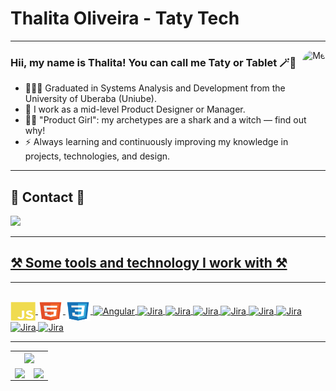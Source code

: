 
# Thalita Oliveira - Taty Tech

--------------------------------------------------------------------------------------------------------------------------------------------------------------------------------
<div>   
     <img align="right" alt="Me" height="100" style="border-radius:50px;" src="https://media.tenor.com/TloDypFZSuAAAAAC/taiga-peace.gif">
</div>

### Hii, my name is Thalita! You can call me Taty or Tablet 🪄🧹

- 👩🏻‍🎓 Graduated in Systems Analysis and Development from the University of Uberaba (Uniube).
- 🔭 I work as a mid-level Product Designer or Manager.
- 🦈🧹 "Product Girl": my archetypes are a shark and a witch — find out why!
- ⚡ Always learning and continuously improving my knowledge in projects, technologies, and design.


***********************************************************
<div>
<h2> 📩 Contact 📩 </h2> 
  
  <a href="https://www.linkedin.com/in/thalitaosb/" target="_blank"><img src="https://img.shields.io/badge/-LinkedIn-%230077B5?style=for-the-badge&logo=linkedin&logoColor=white" target="_blank">
</div>  


***********************************************************

<div>

<h2> ⚒️ Some tools and technology I work with ⚒️ </h2> 

**********************************************************
<br>
  <img align="center" alt="Js" height="30" width="40" src="https://raw.githubusercontent.com/devicons/devicon/master/icons/javascript/javascript-plain.svg">
  <img align="center" alt="HTML" height="30" width="40" src="https://raw.githubusercontent.com/devicons/devicon/master/icons/html5/html5-original.svg">
  <img align="center" alt="CSS" height="30" width="40" src="https://raw.githubusercontent.com/devicons/devicon/master/icons/css3/css3-original.svg">
  <img align="center" alt="Angular" height="30" width="40" src="https://cdn.jsdelivr.net/gh/devicons/devicon/icons/angularjs/angularjs-original.svg"> 
  <img align="center" alt="Jira" height="30" width="40" src="https://cdn.jsdelivr.net/gh/devicons/devicon/icons/jira/jira-original.svg">
  <img align="center" alt="Jira" height="30" width="40" src="https://cdn.jsdelivr.net/gh/devicons/devicon/icons/mysql/mysql-original.svg">
  <img align="center" alt="Jira" height="30" width="40" src="https://cdn.jsdelivr.net/gh/devicons/devicon/icons/gitlab/gitlab-original.svg">         
  <img align="center" alt="Jira" height="30" width="40" src="https://cdn.jsdelivr.net/gh/devicons/devicon/icons/photoshop/photoshop-plain.svg">
  <img align="center" alt="Jira" height="30" width="40" src="https://cdn.jsdelivr.net/gh/devicons/devicon/icons/microsoftsqlserver/microsoftsqlserver-plain-wordmark.svg">
  <img align="center" alt="Jira" height="30" width="40" src="https://cdn.jsdelivr.net/gh/devicons/devicon/icons/figma/figma-original.svg">
  <img align="center" alt="Jira" height="30" width="40" src="https://cdn.jsdelivr.net/gh/devicons/devicon/icons/canva/canva-original.svg">       
  <img align="center" alt="Jira" height="30" width="40" src="https://cdn.jsdelivr.net/gh/devicons/devicon/icons/slack/slack-original.svg">      
</div>

----------------------------------------------------------------------------------------------------------------------------------------------------------------------------

<center>
    <table border="0">
        <tr>
            <td colspan="2" align="center">
                <img width="600px" align="center" src="https://github-readme-streak-stats.herokuapp.com?user=thalitat&theme=tokyonight"/>
            </td>
        </tr>
        <tr>
            <td align="center">
                <img width="360px" align="center" src="https://github-readme-stats.vercel.app/api/top-langs/?username=thalitat&layout=compact&theme=tokyonight&count_private=true&show_icons=true&langs_count=8&cache_seconds=3600"/>
            </td>
            <td align="center">
                <img width="460px" align="center" src="https://github-readme-stats.vercel.app/api?username=thalitat&count_private=true&show_icons=true&theme=tokyonight"/>
            </td>
        </tr>
    </table>
</center>


